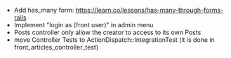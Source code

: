 - Add has_many form: https://learn.co/lessons/has-many-through-forms-rails
- Implement "login as (front user)" in admin menu
- Posts controller only allow the creator to access to its own Posts
- move Controller Tests to ActionDispatch::IntegrationTest (it is done in front_articles_controller_test)
